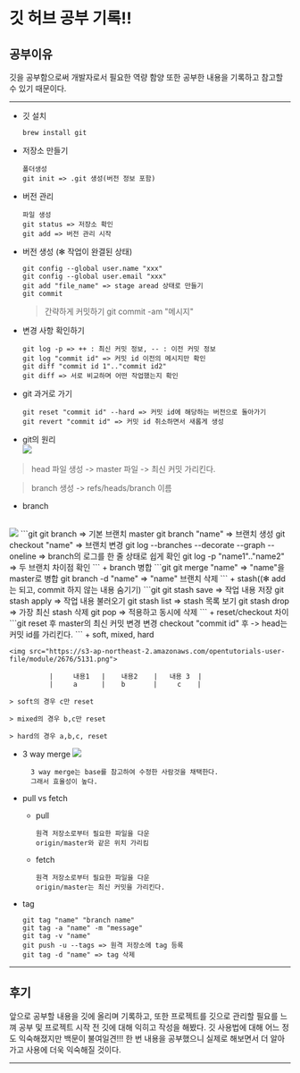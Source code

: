 # 깃 허브 공부 기록!!
공부이유
------
깃을 공부함으로써 개발자로서 필요한 역량 함양 또한 공부한 내용을 기록하고 참고할 수 있기 때문이다.

-----

+ 깃 설치
	```git
	brew install git
	```
+ 저장소 만들기
	```git
	폴더생성
	git init => .git 생성(버전 정보 포함)
	```
+ 버전 관리
	```git
	파일 생성
	git status => 저장소 확인
	git add => 버전 관리 시작
	```
+ 버전 생성 (✻ 작업이 완결된 상태)
	```git
	git config --global user.name "xxx"
	git config --global user.email "xxx"
	git add "file_name" => stage aread 상태로 만들기
	git commit
	```
	> 간략하게 커밋하기
	git commit -am "메시지"
+ 변경 사항 확인하기
	```git
	git log -p => ++ : 최신 커밋 정보, -- : 이전 커밋 정보
	git log "commit id" => 커밋 id 이전의 메시지만 확인
	git diff "commit id 1".."commit id2"
	git diff => 서로 비교하며 어떤 작업했는지 확인
	```
+ git 과거로 가기
	```git
	git reset "commit id" --hard => 커밋 id에 해당하는 버전으로 돌아가기
	git revert "commit id" => 커밋 id 취소하면서 새롭게 생성
	```
+ git의 원리<br>
	<img src="https://img1.daumcdn.net/thumb/R1280x0.fpng/?fname=http://t1.daumcdn.net/brunch/service/user/3K6t/image/_630fSrZQJj7XdswACSoCGDI1vE.png" with=100>

>head 파일 생성 -> master 파일 -> 최신 커밋 가리킨다.

>branch 생성 -> refs/heads/branch 이름
+ branch
<br>
<img src = "https://media.vlpt.us/images/chillihc/post/c77d4d85-f479-40bc-ba4b-82be8d09fc98/1e5d7590562b3b214008617211b2539ce2bddfaf.png">
	```git
	git branch => 기본 브랜치 master
	git branch "name" => 브랜치 생성
	git checkout "name" => 브랜치 변경
	git log --branches --decorate --graph --oneline => branch의 로그를 한 줄 상태로 쉽게 확인
	git log -p "name1".."name2" => 두 브랜치 차이점 확인
	```
+ branch 병합
	```git
	git merge "name" => "name"을 master로 병합
	git branch -d "name" => "name" 브랜치 삭제
	```
+ stash((✻ add는 되고, commit 하지 않는 내용 숨기기)
	```git
	git stash save => 작업 내용 저장
	git stash apply => 작업 내용 불러오기
	git stash list => stash 목록 보기
	git stash drop => 가장 최신 stash 삭제
	git pop => 적용하고 동시에 삭제
	```
+ reset/checkout 차이
	```git
	reset 후 master의 최신 커밋 변경 변경
	checkout "commit id" 후 -> head는 커밋 id를 가리킨다.
	```
+ soft, mixed, hard

	<img src="https://s3-ap-northeast-2.amazonaws.com/opentutorials-user-file/module/2676/5131.png">

			  |  	내용1   |    내용2    |   내용 3  |
			  |  	a      |    b       |     c	   |
			
	> soft의 경우 c만 reset

	> mixed의 경우 b,c만 reset

	> hard의 경우 a,b,c, reset

+ 3 way merge
	<img src="https://s3-ap-northeast-2.amazonaws.com/opentutorials-user-file/module/2676/5133.png">
	
        3 way merge는 base를 참고하여 수정한 사람것을 채택한다.
        그래서 효율성이 높다.

+ pull vs fetch
	+ pull
		```
		원격 저장소로부터 필요한 파일을 다운
		origin/master와 같은 위치 가리킴
		```
	+ fetch
		```
		원격 저장소로부터 필요한 파일을 다운
		origin/master는 최신 커밋을 가리킨다.
		```

+ tag
	```git
	git tag "name" "branch name"
	git tag -a "name" -m "message"
	git tag -v "name"
	git push -u --tags => 원격 저장소에 tag 등록
	git tag -d "name" => tag 삭제
	```
---
## 후기
앞으로 공부할 내용을 깃에 올리며 기록하고, 또한 프로젝트를 깃으로 관리할 필요를 느껴 공부 및 프로젝트 시작 전 깃에 대해 익히고 작성을 해봤다. 깃 사용법에 대해 어느 정도 익숙해졌지만 백문이 불여일견!!! 한 번 내용을 공부했으니 실제로 해보면서 더 알아가고 사용에 더욱 익숙해질 것이다.

---